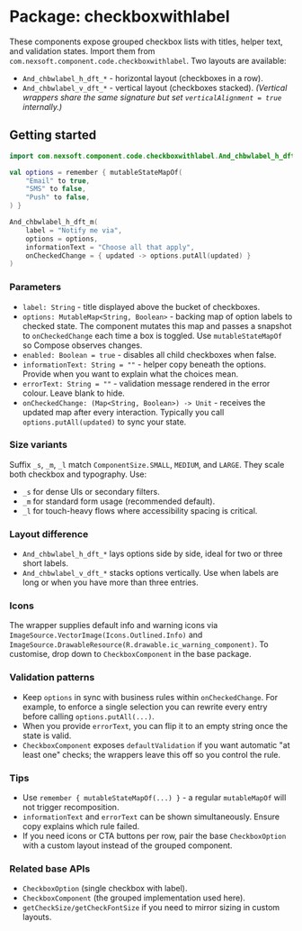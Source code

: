 # Package: checkboxwithlabel

These components expose grouped checkbox lists with titles, helper text, and validation states. Import them from `com.nexsoft.component.code.checkboxwithlabel`. Two layouts are available:
- `And_chbwlabel_h_dft_*` - horizontal layout (checkboxes in a row).
- `And_chbwlabel_v_dft_*` - vertical layout (checkboxes stacked). *(Vertical wrappers share the same signature but set `verticalAlignment = true` internally.)*

## Getting started
```kotlin
import com.nexsoft.component.code.checkboxwithlabel.And_chbwlabel_h_dft_m

val options = remember { mutableStateMapOf(
    "Email" to true,
    "SMS" to false,
    "Push" to false,
) }

And_chbwlabel_h_dft_m(
    label = "Notify me via",
    options = options,
    informationText = "Choose all that apply",
    onCheckedChange = { updated -> options.putAll(updated) }
)
```

### Parameters
- `label: String` - title displayed above the bucket of checkboxes.
- `options: MutableMap<String, Boolean>` - backing map of option labels to checked state. The component mutates this map and passes a snapshot to `onCheckedChange` each time a box is toggled. Use `mutableStateMapOf` so Compose observes changes.
- `enabled: Boolean = true` - disables all child checkboxes when false.
- `informationText: String = ""` - helper copy beneath the options. Provide when you want to explain what the choices mean.
- `errorText: String = ""` - validation message rendered in the error colour. Leave blank to hide.
- `onCheckedChange: (Map<String, Boolean>) -> Unit` - receives the updated map after every interaction. Typically you call `options.putAll(updated)` to sync your state.

### Size variants
Suffix `_s`, `_m`, `_l` match `ComponentSize.SMALL`, `MEDIUM`, and `LARGE`. They scale both checkbox and typography. Use:
- `_s` for dense UIs or secondary filters.
- `_m` for standard form usage (recommended default).
- `_l` for touch-heavy flows where accessibility spacing is critical.

### Layout difference
- `And_chbwlabel_h_dft_*` lays options side by side, ideal for two or three short labels.
- `And_chbwlabel_v_dft_*` stacks options vertically. Use when labels are long or when you have more than three entries.

### Icons
The wrapper supplies default info and warning icons via `ImageSource.VectorImage(Icons.Outlined.Info)` and `ImageSource.DrawableResource(R.drawable.ic_warning_component)`. To customise, drop down to `CheckboxComponent` in the base package.

### Validation patterns
- Keep `options` in sync with business rules within `onCheckedChange`. For example, to enforce a single selection you can rewrite every entry before calling `options.putAll(...)`.
- When you provide `errorText`, you can flip it to an empty string once the state is valid.
- `CheckboxComponent` exposes `defaultValidation` if you want automatic "at least one" checks; the wrappers leave this off so you control the rule.

### Tips
- Use `remember { mutableStateMapOf(...) }` - a regular `mutableMapOf` will not trigger recomposition.
- `informationText` and `errorText` can be shown simultaneously. Ensure copy explains which rule failed.
- If you need icons or CTA buttons per row, pair the base `CheckboxOption` with a custom layout instead of the grouped component.

### Related base APIs
- `CheckboxOption` (single checkbox with label).
- `CheckboxComponent` (the grouped implementation used here).
- `getCheckSize/getCheckFontSize` if you need to mirror sizing in custom layouts.

